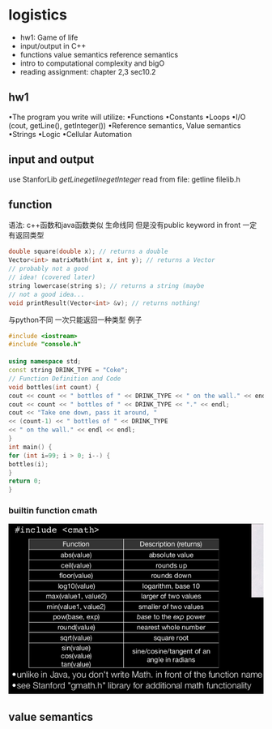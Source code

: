 # logistics
- hw1: Game of life 
- input/output in C++
- functions value semantics reference semantics
- intro to computational complexity and bigO
- reading assignment: chapter 2,3 sec10.2

## hw1
•The program you write will utilize:
•Functions
•Constants
•Loops
•I/O (cout, getLine(), getInteger())
•Reference semantics, Value semantics
•Strings
•Logic
•Cellular Automation

## input and output 
use StanforLib $getLine getline getInteger$
read from file: getline
filelib.h


## function
语法: c++函数和java函数类似 生命线同 但是没有public keyword in front
一定有返回类型 
```cpp
double square(double x); // returns a double
Vector<int> matrixMath(int x, int y); // returns a Vector
// probably not a good
// idea! (covered later)
string lowercase(string s); // returns a string (maybe
// not a good idea...
void printResult(Vector<int> &v); // returns nothing!
```
与python不同 一次只能返回一种类型 
例子
```cpp
#include <iostream>
#include "console.h"

using namespace std;
const string DRINK_TYPE = "Coke";
// Function Definition and Code
void bottles(int count) {
cout << count << " bottles of " << DRINK_TYPE << " on the wall." << endl;
cout << count << " bottles of " << DRINK_TYPE << "." << endl;
cout << "Take one down, pass it around, "
<< (count-1) << " bottles of " << DRINK_TYPE
<< " on the wall." << endl << endl;
}
int main() {
for (int i=99; i > 0; i--) {
bottles(i);
}
return 0;
}
```

### builtin function cmath

<img src="./cmath.png">

## value semantics

